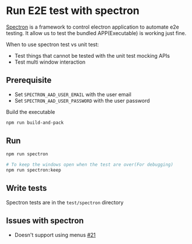 # Run E2E test with spectron

[Spectron](https://github.com/electron/spectron) is a framework to control electron application to automate e2e testing. It allow us to test the bundled APP(Executable) is working just fine.

When to use spectron test vs unit test:

* Test things that cannot be tested with the unit test mocking APIs
* Test multi window interaction

## Prerequisite

* Set `SPECTRON_AAD_USER_EMAIL` with the user email
* Set `SPECTRON_AAD_USER_PASSWORD` with the user password

Build the executable

```bash
npm run build-and-pack
```

## Run

```bash
npm run spectron

# To keep the windows open when the test are over(For debugging)
npm run spectron:keep
```

## Write tests

Spectron tests are in the `test/spectron` directory

## Issues with spectron

* Doesn't support using menus [#21](https://github.com/electron/spectron/issues/21)
